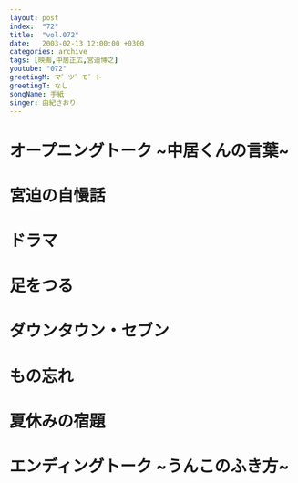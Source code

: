 ```yaml
---
layout: post
index:  "72"
title:  "vol.072"
date:   2003-02-13 12:00:00 +0300
categories: archive
tags: [映画,中居正広,宮迫博之]
youtube: "072"
greetingM: マ゛ツ゛モ゛ト
greetingT: なし
songName: 手紙
singer: 由紀さおり
---
```


# オープニングトーク ~中居くんの言葉~


# 宮迫の自慢話


# ドラマ


# 足をつる


# ダウンタウン・セブン


# もの忘れ


# 夏休みの宿題


# エンディングトーク ~うんこのふき方~
